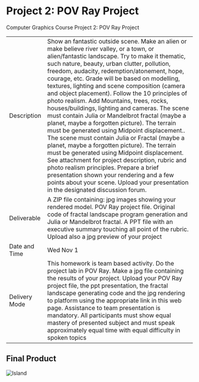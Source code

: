 # Project 2: POV Ray Project
Computer Graphics Course Project 2: POV Ray Project

| | |
| --- | --- |
| Description | Show an fantastic outside scene. Make an alien or make believe river valley, or a town, or alien/fantastic landscape. Try to make it thematic, such nature, beauty, urban clutter, pollution, freedom, audacity, redemption/atonement, hope, courage, etc. Grade will be based on modelling, textures, lighting and scene composition (camera and object placement). Follow the 10 principles of photo realism. Add Mountains, trees, rocks, houses/buildings, lighting and cameras. The scene must contain Julia or Mandelbrot fractal (maybe a planet, maybe a forgotten picture). The terrain must be generated using Midpoint displacement.. The scene must contain Julia or Fractal (maybe a planet, maybe a forgotten picture). The terrain must be generated using Midpoint displacement. See attachment for project description, rubric and photo realism principles. Prepare a brief presentation shown your rendering and a few points about your scene. Upload your presentation in the designated discussion forum. |
| Deliverable | A ZIP file containing:  jpg images showing your rendered model. POV Ray project file. Original code of fractal landscape program generation and Julia or Mandelbrot fractal. A PPT file with an executive summary touching all point of the rubric. Upload also a jpg preview of your project |
| Date and Time | Wed Nov 1 |
| Delivery Mode | This homework is team based activity. Do the project lab in POV Ray. Make a jpg file containing the results of your project. Upload your POV Ray project file, the ppt presentation, the fractal landscape generating code and the jpg rendering to platform using the appropriate link in this web page. Assistance to team presentation is mandatory. All participants must show equal mastery of presented subject and must speak approximately equal time with equal difficulty in spoken topics |

## Final Product
![Island]('Island.png')

